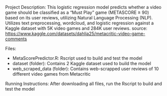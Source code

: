 Project Description:
This logistic regression model predicts whether a video game should be classified as a “Must Play” game (METASCORE ≥ 90) based on its user reviews, utilizing Natural Language Processing (NLP). 
Utilizes text preprocessing, wordcloud, and logistic regression against a Kaggle dataset with 5K video games and 284K user reviews. 
source: https://www.kaggle.com/datasets/dahlia25/metacritic-video-game-comments

Files:
- MetaScorePredictor.R: Rscript used to build and test the model
- dataset (folder): Contains 2 Kaggle dataset used to build the model
- web_scraped_data (folder): Contains web-scrapped user reviews of 10 different video games from Metacritic

Running Instructions:
After downloading all files, run the Rscript to build and test the model
